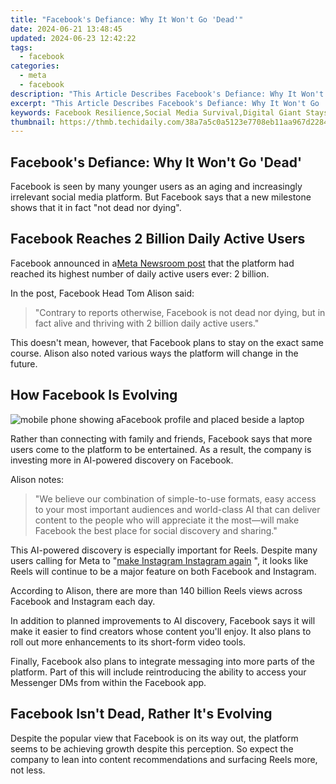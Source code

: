 ```yaml
---
title: "Facebook's Defiance: Why It Won't Go 'Dead'"
date: 2024-06-21 13:48:45
updated: 2024-06-23 12:42:22
tags:
  - facebook
categories:
  - meta
  - facebook
description: "This Article Describes Facebook's Defiance: Why It Won't Go 'Dead'"
excerpt: "This Article Describes Facebook's Defiance: Why It Won't Go 'Dead'"
keywords: Facebook Resilience,Social Media Survival,Digital Giant Stays Strong,Tech Titans Persevere,Platform Defiance Tactics,Facebook's Continuance,E-Community Longevity
thumbnail: https://thmb.techidaily.com/38a7a5c0a5123e7708eb11aa967d228491b39460885352e6b8c3f7846969574b.jpg
---
```


## Facebook's Defiance: Why It Won't Go 'Dead'

 Facebook is seen by many younger users as an aging and increasingly irrelevant social media platform. But Facebook says that a new milestone shows that it in fact "not dead nor dying".

## Facebook Reaches 2 Billion Daily Active Users

 Facebook announced in a[Meta Newsroom post](https://about.fb.com/news/2023/03/facebook-today-and-tomorrow/) that the platform had reached its highest number of daily active users ever: 2 billion.

In the post, Facebook Head Tom Alison said:

> "Contrary to reports otherwise, Facebook is not dead nor dying, but in fact alive and thriving with 2 billion daily active users."

 This doesn't mean, however, that Facebook plans to stay on the exact same course. Alison also noted various ways the platform will change in the future.

## How Facebook Is Evolving

![mobile phone showing aFacebook profile and placed beside a laptop](https://static1.makeuseofimages.com/wordpress/wp-content/uploads/2023/02/1200x600-27.jpg)

 Rather than connecting with family and friends, Facebook says that more users come to the platform to be entertained. As a result, the company is investing more in AI-powered discovery on Facebook.

Alison notes:

> "We believe our combination of simple-to-use formats, easy access to your most important audiences and world-class AI that can deliver content to the people who will appreciate it the most—will make Facebook the best place for social discovery and sharing."

 This AI-powered discovery is especially important for Reels. Despite many users calling for Meta to "[make Instagram Instagram again](https://www.makeuseof.com/people-want-make-instagram-instagram-again/) ", it looks like Reels will continue to be a major feature on both Facebook and Instagram.

 According to Alison, there are more than 140 billion Reels views across Facebook and Instagram each day.

 In addition to planned improvements to AI discovery, Facebook says it will make it easier to find creators whose content you'll enjoy. It also plans to roll out more enhancements to its short-form video tools.

 Finally, Facebook also plans to integrate messaging into more parts of the platform. Part of this will include reintroducing the ability to access your Messenger DMs from within the Facebook app.

## Facebook Isn't Dead, Rather It's Evolving

 Despite the popular view that Facebook is on its way out, the platform seems to be achieving growth despite this perception. So expect the company to lean into content recommendations and surfacing Reels more, not less.


<ins class="adsbygoogle"
     style="display:block"
     data-ad-format="autorelaxed"
     data-ad-client="ca-pub-7571918770474297"
     data-ad-slot="1223367746"></ins>



<ins class="adsbygoogle"
     style="display:block"
     data-ad-client="ca-pub-7571918770474297"
     data-ad-slot="8358498916"
     data-ad-format="auto"
     data-full-width-responsive="true"></ins>
